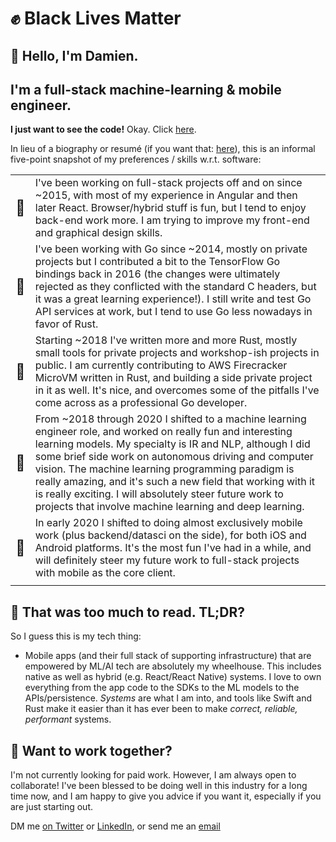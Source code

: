 # ✊ Black Lives Matter

## 👋 Hello, I'm Damien.


## I'm a full-stack machine-learning & mobile engineer.

**I just want to see the code!** Okay. Click [here][4].

In lieu of a biography or resumé (if you want that: [here][1]), this is an informal five-point snapshot of my preferences / skills w.r.t. software:

| | |
| -| -|
| <font size="+2">🧱</font> |I've been working on full-stack projects off and on since ~2015, with most of my experience in Angular and then later React. Browser/hybrid stuff is fun, but I tend to enjoy back-end work more. I am trying to improve my front-end and graphical design skills.|
| <font size="+2">🐹</font> |I've been working with Go since ~2014, mostly on private projects but I contributed a bit to the TensorFlow Go bindings back in 2016 (the changes were ultimately rejected as they conflicted with the standard C headers, but it was a great learning experience!). I still write and test Go API services at work, but I tend to use Go less nowadays in favor of Rust.|
| <font size="+2">🦀</font>|Starting ~2018 I've written more and more Rust, mostly small tools for private projects and workshop-ish projects in public. I am currently contributing to AWS Firecracker MicroVM written in Rust, and building a side private project in it as well. It's nice, and overcomes some of the pitfalls I've come across as a professional Go developer.|
| <font size="+2">🧠</font> |From ~2018 through 2020 I shifted to a machine learning engineer role, and worked on really fun and interesting learning models. My specialty is IR and NLP, although I did some brief side work on autonomous driving and computer vision. The machine learning programming paradigm is really amazing, and it's such a new field that working with it is really exciting. I will absolutely steer future work to projects that involve machine learning and deep learning.|
| <font size="+2">📱</font>|In early 2020 I shifted to doing almost exclusively mobile work (plus backend/datasci on the side), for both iOS and Android platforms. It's the most fun I've had in a while, and will definitely steer my future work to full-stack projects with mobile as the core client.|
||

## 🤔 That was too much to read. TL;DR?

So I guess this is my tech thing: 
- Mobile apps (and their full stack of supporting infrastructure) that are empowered by ML/AI tech are absolutely my wheelhouse. This includes native as well as hybrid (e.g. React/React Native) systems. I love to own everything from the app code to the SDKs to the ML models to the APIs/persistence. _Systems_ are what I am into, and tools like Swift and Rust make it easier than it has ever been to make _correct, reliable, performant_ systems.


## 🤝 Want to work together?

I'm not currently looking for paid work. However, I am always open to collaborate! I've been blessed to be doing well in this industry for a long time now, and I am happy to give you advice if you want it, especially if you are just starting out. 

DM me [on Twitter][2] or [LinkedIn][1], or send me an [email][3]


[1]: https://linkedin.com/in/damienstanton
[2]: https://twitter.com/damienstanton
[3]: mailto:damien@damienstanton.com
[4]: https://github.com/damienstanton?tab=repositories&q=&type=public&language=

